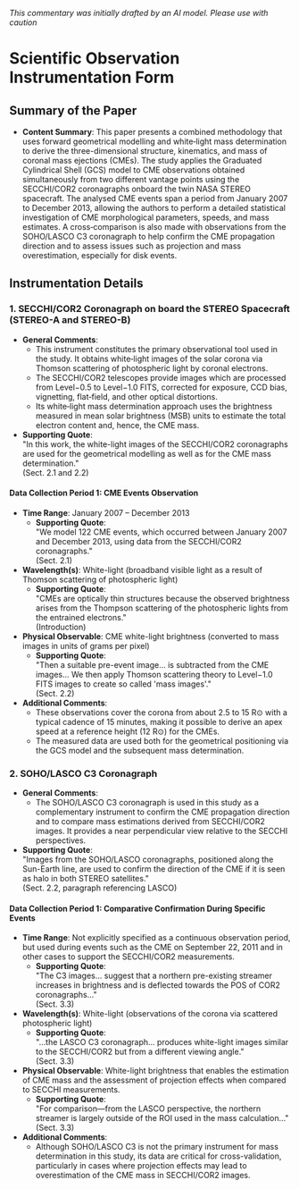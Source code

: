 _This commentary was initially drafted by an AI model. Please use with caution_

# Scientific Observation Instrumentation Form

## Summary of the Paper
- **Content Summary**: This paper presents a combined methodology that uses forward geometrical modelling and white‐light mass determination to derive the three-dimensional structure, kinematics, and mass of coronal mass ejections (CMEs). The study applies the Graduated Cylindrical Shell (GCS) model to CME observations obtained simultaneously from two different vantage points using the SECCHI/COR2 coronagraphs onboard the twin NASA STEREO spacecraft. The analysed CME events span a period from January 2007 to December 2013, allowing the authors to perform a detailed statistical investigation of CME morphological parameters, speeds, and mass estimates. A cross‐comparison is also made with observations from the SOHO/LASCO C3 coronagraph to help confirm the CME propagation direction and to assess issues such as projection and mass overestimation, especially for disk events.

## Instrumentation Details

### 1. SECCHI/COR2 Coronagraph on board the STEREO Spacecraft (STEREO-A and STEREO-B)
- **General Comments**:
   - This instrument constitutes the primary observational tool used in the study. It obtains white‐light images of the solar corona via Thomson scattering of photospheric light by coronal electrons.
   - The SECCHI/COR2 telescopes provide images which are processed from Level−0.5 to Level−1.0 FITS, corrected for exposure, CCD bias, vignetting, flat‐field, and other optical distortions.
   - Its white‐light mass determination approach uses the brightness measured in mean solar brightness (MSB) units to estimate the total electron content and, hence, the CME mass.
- **Supporting Quote**:  
   "In this work, the white-light images of the SECCHI/COR2 coronagraphs are used for the geometrical modelling as well as for the CME mass determination."  
   (Sect. 2.1 and 2.2)
  
#### Data Collection Period 1: CME Events Observation
- **Time Range**: January 2007 – December 2013  
   - **Supporting Quote**:  
     "We model 122 CME events, which occurred between January 2007 and December 2013, using data from the SECCHI/COR2 coronagraphs."  
     (Sect. 2.1)
- **Wavelength(s)**: White-light (broadband visible light as a result of Thomson scattering of photospheric light)  
   - **Supporting Quote**:  
     "CMEs are optically thin structures because the observed brightness arises from the Thompson scattering of the photospheric lights from the entrained electrons."  
     (Introduction)
- **Physical Observable**: CME white-light brightness (converted to mass images in units of grams per pixel)  
   - **Supporting Quote**:  
     "Then a suitable pre-event image... is subtracted from the CME images... We then apply Thomson scattering theory to Level−1.0 FITS images to create so called 'mass images'."  
     (Sect. 2.2)
- **Additional Comments**:  
   - These observations cover the corona from about 2.5 to 15 R⊙ with a typical cadence of 15 minutes, making it possible to derive an apex speed at a reference height (12 R⊙) for the CMEs.
   - The measured data are used both for the geometrical positioning via the GCS model and the subsequent mass determination.

### 2. SOHO/LASCO C3 Coronagraph
- **General Comments**:
   - The SOHO/LASCO C3 coronagraph is used in this study as a complementary instrument to confirm the CME propagation direction and to compare mass estimations derived from SECCHI/COR2 images. It provides a near perpendicular view relative to the SECCHI perspectives.
- **Supporting Quote**:  
   "Images from the SOHO/LASCO coronagraphs, positioned along the Sun-Earth line, are used to confirm the direction of the CME if it is seen as halo in both STEREO satellites."  
   (Sect. 2.2, paragraph referencing LASCO)
  
#### Data Collection Period 1: Comparative Confirmation During Specific Events
- **Time Range**: Not explicitly specified as a continuous observation period, but used during events such as the CME on September 22, 2011 and in other cases to support the SECCHI/COR2 measurements.
   - **Supporting Quote**:  
     "The C3 images... suggest that a northern pre-existing streamer increases in brightness and is deflected towards the POS of COR2 coronagraphs..."  
     (Sect. 3.3)
- **Wavelength(s)**: White-light (observations of the corona via scattered photospheric light)  
   - **Supporting Quote**:  
     "...the LASCO C3 coronagraph... produces white-light images similar to the SECCHI/COR2 but from a different viewing angle."  
     (Sect. 3.3)
- **Physical Observable**: White-light brightness that enables the estimation of CME mass and the assessment of projection effects when compared to SECCHI measurements.
   - **Supporting Quote**:  
     "For comparison—from the LASCO perspective, the northern streamer is largely outside of the ROI used in the mass calculation..."  
     (Sect. 3.3)
- **Additional Comments**:  
   - Although SOHO/LASCO C3 is not the primary instrument for mass determination in this study, its data are critical for cross-validation, particularly in cases where projection effects may lead to overestimation of the CME mass in SECCHI/COR2 images.
